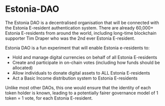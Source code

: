 # Estonia-DAO


The Estonia DAO is a decentralised organisation that will be connected with the Estonia E-resident authentication system. There are already 60,000+ Estonia E-residents from around the world, including long-time blockchain supporter Tim Draper who was the 2nd ever Estonia E-resident.

Estonia DAO is a fun experiment that will enable Estonia e-residents to:

- Hold and manage digital currencies on behalf of all Estonia E-residents
- Create and participate in on-chain votes (including how funds should be allocated)
- Allow individuals to donate digital assets to ALL Estonia E-residents
- Act a Basic Income distribution system to Estonia E-residents


Unlike most other DAOs, this one would ensure that the identity of each token holder is known, leading to a potentially fairer governance model of 1 token = 1 vote, for each Estonia E-resident.
